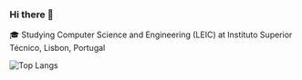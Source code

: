 ### Hi there 👋

🎓 Studying Computer Science and Engineering (LEIC) at Instituto Superior Técnico, Lisbon, Portugal

![Top Langs](https://github-readme-stats.vercel.app/api/top-langs/?username=TiDeane&hide=javascript,css,scss,html&theme=tokyonight)

<!--
**TiDeane/TiDeane** is a ✨ _special_ ✨ repository because its `README.md` (this file) appears on your GitHub profile.

Here are some ideas to get you started:

- 🔭 I’m currently working on ...
- 🌱 I’m currently learning ...
- 👯 I’m looking to collaborate on ...
- 🤔 I’m looking for help with ...
- 💬 Ask me about ...
- 📫 How to reach me: ...
- 😄 Pronouns: ...
- ⚡ Fun fact: ...
-->
